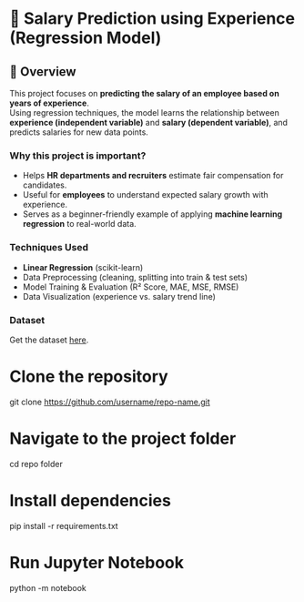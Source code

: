 # 💼 Salary Prediction using Experience (Regression Model)

## 📌 Overview
This project focuses on **predicting the salary of an employee based on years of experience**.  
Using regression techniques, the model learns the relationship between **experience (independent variable)** and **salary (dependent variable)**, and predicts salaries for new data points.  

### Why this project is important?
- Helps **HR departments and recruiters** estimate fair compensation for candidates.  
- Useful for **employees** to understand expected salary growth with experience.  
- Serves as a beginner-friendly example of applying **machine learning regression** to real-world data.  

### Techniques Used
- **Linear Regression** (scikit-learn)  
- Data Preprocessing (cleaning, splitting into train & test sets)  
- Model Training & Evaluation (R² Score, MAE, MSE, RMSE)  
- Data Visualization (experience vs. salary trend line)   

### Dataset
Get the dataset [here](https://www.kaggle.com/datasets/lakshaykahai/salary-dataset-csv).

# Clone the repository
git clone https://github.com/username/repo-name.git

# Navigate to the project folder
cd repo folder

# Install dependencies
pip install -r requirements.txt

# Run Jupyter Notebook
python -m notebook